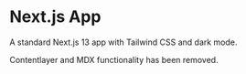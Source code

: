 # Next.js App

A standard Next.js 13 app with Tailwind CSS and dark mode.

Contentlayer and MDX functionality has been removed.
